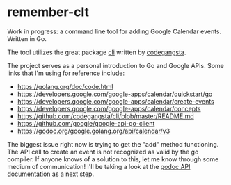 # remember-clt

Work in progress: a command line tool for adding Google Calendar events. Written in Go. 

The tool utilizes the great package [cli](https://github.com/codegangsta/cli) written by [codegangsta](https://github.com/codegangsta).

The project serves as a personal introduction to Go and Google APIs. Some links that I'm using for reference include:

+ https://golang.org/doc/code.html
+ https://developers.google.com/google-apps/calendar/quickstart/go
+ https://developers.google.com/google-apps/calendar/create-events
+ https://developers.google.com/google-apps/calendar/concepts
+ https://github.com/codegangsta/cli/blob/master/README.md
+ https://github.com/google/google-api-go-client
+ https://godoc.org/google.golang.org/api/calendar/v3

The biggest issue right now is trying to get the "add" method functioning. The API call to create an event is not recognized as valid by the go compiler. If anyone knows of a solution to this, let me know through some medium of communication! I'll be taking a look at the [godoc API documentation](https://godoc.org/google.golang.org/api/calendar/v3) as a next step.
